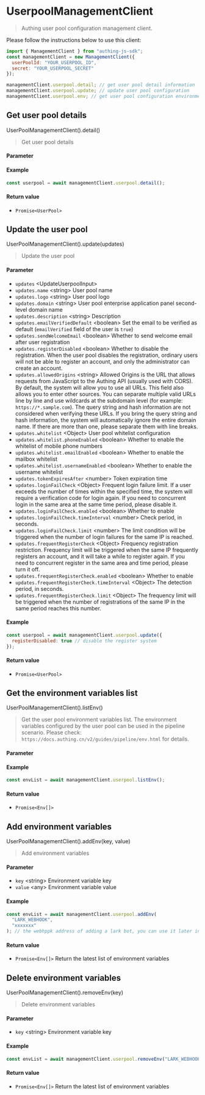 # UserpoolManagementClient

<LastUpdated/>

> Authing user pool configuration management client.

Please follow the instructions below to use this client:

```javascript
import { ManagementClient } from "authing-js-sdk";
const managementClient = new ManagementClient({
  userPoolId: "YOUR_USERPOOL_ID",
  secret: "YOUR_USERPOOL_SECRET"
});

managementClient.userpool.detail; // get user pool detail information
managementClient.userpool.update; // update user pool configuration
managementClient.userpool.env; // get user pool configuration environment
```

## Get user pool details

UserPoolManagementClient().detail()

> Get user pool details

#### Parameter

#### Example

```javascript
const userpool = await managementClient.userpool.detail();
```

#### Return value

- `Promise<UserPool>`

## Update the user pool

UserPoolManagementClient().update(updates)

> Update the user pool

#### Parameter

- `updates` \<UpdateUserpoolInput\>
- `updates.name` \<string\> User pool name
- `updates.logo` \<string\> User pool logo
- `updates.domain` \<string\> User pool enterprise application panel second-level domain name
- `updates.description` \<string\> Description
- `updates.emailVerifiedDefault` \<boolean\> Set the email to be verified as default (`emailVerified` field of the user is `true`)
- `updates.sendWelcomeEmail` \<boolean\> Whether to send welcome email after user registration
- `updates.registerDisabled` \<boolean\> Whether to disable the registration. When the user pool disables the registration, ordinary users will not be able to register an account, and only the administrator can create an account.
- `updates.allowedOrigins` \<string\> Allowed Origins is the URL that allows requests from JavaScript to the Authing API (usually used with CORS). By default, the system will allow you to use all URLs. This field also allows you to enter other sources. You can separate multiple valid URLs line by line and use wildcards at the subdomain level (for example: `https://*.sample.com`).
  The query string and hash information are not considered when verifying these URLs. If you bring the query string and hash information, the system will automatically ignore the entire domain name.
  If there are more than one, please separate them with line breaks.
- `updates.whitelist` \<Object\> User pool whitelist configuration
- `updates.whitelist.phoneEnabled` \<boolean\> Whether to enable the whitelist of mobile phone numbers
- `updates.whitelist.emailEnabled` \<boolean\> Whether to enable the mailbox whitelist
- `updates.whitelist.usernameEnabled` \<boolean\> Whether to enable the username whitelist
- `updates.tokenExpiresAfter` \<number\> Token expiration time
- `updates.loginFailCheck` \<Object\> Frequent login failure limit. If a user exceeds the number of times within the specified time, the system will require a verification code for login again. If you need to concurrent login in the same area at the same time period, please disable it.
- `updates.loginFailCheck.enabled` \<boolean\> Whether to enable
- `updates.loginFailCheck.timeInterval` \<number\> Check period, in seconds.
- `updates.loginFailCheck.limit` \<number\> The limit condition will be triggered when the number of login failures for the same IP is reached.
- `updates.frequentRegisterCheck` \<Object\> Frequency registration restriction. Frequency limit will be triggered when the same IP frequently registers an account, and it will take a while to register again. If you need to concurrent register in the same area and time period, please turn it off.
- `updates.frequentRegisterCheck.enabled` \<boolean\> Whether to enable
- `updates.frequentRegisterCheck.timeInterval` \<Object\> The detection period, in seconds.
- `updates.frequentRegisterCheck.limit` \<Object\> The frequency limit will be triggered when the number of registrations of the same IP in the same period reaches this number.

#### Example

```javascript
const userpool = await managementClient.userpool.update({
  registerDisabled: true // disable the register system
});
```

#### Return value

- `Promise<UserPool>`

## Get the environment variables list

UserPoolManagementClient().listEnv()

> Get the user pool environment variables list. The environment variables configured by the user pool can be used in the pipeline scenario. Please check: `https://docs.authing.cn/v2/guides/pipeline/env.html` for details.

#### Parameter

#### Example

```javascript
const envList = await managementClient.userpool.listEnv();
```

#### Return value

- `Promise<Env[]>`

## Add environment variables

UserPoolManagementClient().addEnv(key, value)

> Add environment variables

#### Parameter

- `key` \<string\> Environment variable key
- `value` \<any\> Environment variable value

#### Example

```javascript
const envList = await managementClient.userpool.addEnv(
  "LARK_WEBHOOK",
  "xxxxxxx"
); // the webhppk address of adding a lark bot, you can use it later in pipeline function. (See more details in: https://docs.authing.cn/v2/guides/pipeline/)
```

#### Return value

- `Promise<Env[]>` Return the latest list of environment variables

## Delete environment variables

UserPoolManagementClient().removeEnv(key)

> Delete environment variables

#### Parameter

- `key` \<string\> Environment variable key

#### Example

```javascript
const envList = await managementClient.userpool.removeEnv("LARK_WEBHOOK");
```

#### Return value

- `Promise<Env[]>` Return the latest list of environment variables
